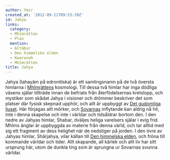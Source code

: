 ```yaml
---
author: Ymir
created_at: '2012-09-21T09:53:39Z'
id: Jahya
links:
  category:
  - Mhîmrätten
  - Plan
  mention:
  - Altâbur
  - Den himmelska elden
  - Kwarenah
  - Mhîmrätten
title: Jahya
---
```


Jahya (Iahayãm på edronitiska) är ett samlingsnamn på de två översta himlarna i [Mhîmrättens]
kosmologi. Till dessa två himlar har inga dödliga väsens själar tillträde innan de befriats från
återfödelsernas kretslopp, och mystiker som skådat Jahya i visioner och drömmer beskriver det som
platser där fysisk skepnad upphör, och allt är uppbyggt av [Det gudomliga ljuset]. Här förjagas allt
mörker, och [Sovarnas] inflytande kan aldrig nå hit, inte i denna skapelse och inte i världar och
tidsåldrar bortom den. I den nedre av Jahyas himlar, Shabar, dväljes heliga varelsers själar i evig
frid. Mhîms änglar är uppbyggda av materie från denna värld, och tar alltid med sig ett fragment av
dess helighet när de nedstiger på jorden. I den övre av Jahyas himlar, Shârjahya, vilar källan till
[Den himmelska elden], och fröna till kommande världar och tider. Allt skapande, all kärlek och allt
liv har sitt ursprung här, utom de dunkla ting som är sprungna ur Sovarnas svunna världar.

  [Mhîmrättens]: Mhîmrätten
  [Det gudomliga ljuset]: Kwarenah
  [Sovarnas]: Altâbur
  [Den himmelska elden]: Den_himmelska_elden